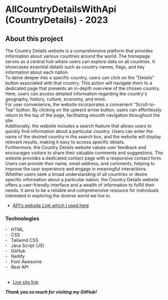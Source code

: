 # AllCountryDetailsWithApi (CountryDetails) - 2023

## About this project
The Country Details website is a comprehensive platform that provides information about various countries around the world. The homepage serves as a central hub where users can explore data on all countries. It showcases essential details such as country names, flags, and key information about each nation. <br>
To delve deeper into a specific country, users can click on the "Details" button associated with that country. This action will navigate them to a dedicated page that presents an in-depth overview of the chosen country. Here, users can access detailed information regarding the country's geography, history, culture, economy, and more. <br>
For user convenience, the website incorporates a convenient "Scroll-to-Top" button. By clicking on the upward arrow button, users can effortlessly return to the top of the page, facilitating smooth navigation throughout the site. <br>
Additionally, the website includes a search feature that allows users to quickly find information about a particular country. Users can enter the name of the desired country in the search box, and the website will display relevant results, making it easy to access specific details. <br>
Furthermore, the Country Details website values user feedback and encourages visitors to share their valuable comments and suggestions. The website provides a dedicated contact page with a responsive contact form. Users can provide their name, email address, and comments, helping to improve the user experience and engage in meaningful interactions. <br>
Whether users seek a broad understanding of all countries or desire specific information about a particular nation, the Country Details website offers a user-friendly interface and a wealth of information to fulfill their needs. It aims to be a reliable and comprehensive resource for individuals interested in exploring the diverse world we live in.

* [API's website Link which I used here](https://restcountries.com/ "more info")

<h3> Technologies </h3>
- &nbsp; HTML <br>
- &nbsp; CSS <br>
- &nbsp; Tailwind CSS <br>
- &nbsp; Java Script (JS) <br>
- &nbsp; GitHub <br>
- &nbsp; Netlify <br>
- &nbsp; Font Awesome <br>
- &nbsp; Rest API <br>

<br>

* [Live site link](https://countriesdetailsbd.netlify.app/ "more info")

***Thank you so much for visiting my GitHub!***